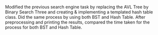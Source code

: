 Modified the previous search engine task by replacing the AVL Tree by Binary Search Three and creating & implementing a templated hash table class.
Did the same process by using both BST and Hash Table.
After preprocessing and printing the results, compared the time taken for the process for both BST and Hash Table.

